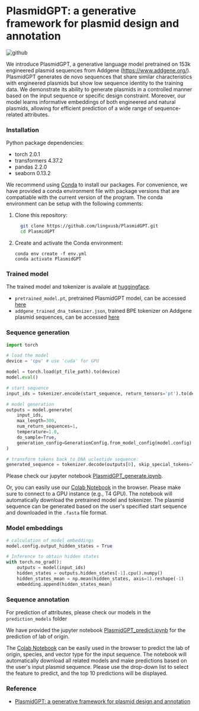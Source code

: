 # PlasmidGPT: a generative framework for plasmid design and annotation
![github](https://github.com/user-attachments/assets/fc75bf4f-972c-4e3e-913e-499f01ab41ba)

We introduce PlasmidGPT, a generative language model pretrained on 153k engineered plasmid sequences from Addgene (https://www.addgene.org/). PlasmidGPT generates de novo sequences that share similar characteristics with engineered plasmids but show low sequence identity to the training data. We demonstrate its ability to generate plasmids in a controlled manner based on the input sequence or specific design constraint. Moreover, our model learns informative embeddings of both engineered and natural plasmids, allowing for efficient prediction of a wide range of sequence-related attributes.

### Installation
Python package dependencies:
- torch 2.0.1
- transformers 4.37.2
- pandas 2.2.0
- seaborn 0.13.2

We recommend using [Conda](https://docs.conda.io/en/latest/index.html) to install our packages. For convenience, we have provided a conda environment file with package versions that are compatiable with the current version of the program. The conda environment can be setup with the following comments:

1. Clone this repository:
   ```bash
     git clone https://github.com/lingxusb/PlasmidGPT.git
     cd PlasmidGPT
   ```

2. Create and activate the Conda environment:
   ```
   conda env create -f env.yml
   conda activate PlasmidGPT
   ```

### Trained model
The trained model and tokenizer is availale at [huggingface](https://huggingface.co/lingxusb/PlasmidGPT/tree/main). 
- ```pretrained_model.pt```, pretrained PlasmidGPT model, can be accessed [here](https://huggingface.co/lingxusb/PlasmidGPT/blob/main/pretrained_model.pt)
- ```addgene_trained_dna_tokenizer.json```, trained BPE tokenizer on Addgene plasmid sequences, can be accessed [here](https://huggingface.co/lingxusb/PlasmidGPT/blob/main/addgene_trained_dna_tokenizer.json)

### Sequence generation
```python
import torch

# load the model
device = 'cpu' # use 'cuda' for GPU

model = torch.load(pt_file_path).to(device)
model.eval()

# start sequence
input_ids = tokenizer.encode(start_sequence, return_tensors='pt').to(device)

# model generation
outputs = model.generate(
    input_ids,
    max_length=300,
    num_return_sequences=1,
    temperature=1.0,
    do_sample=True,
    generation_config=GenerationConfig.from_model_config(model.config)
)

# transform tokens back to DNA ucleotide sequence:
generated_sequence = tokenizer.decode(outputs[0], skip_special_tokens=True)
```

Please check our jupyter notebook [PlasmidGPT_generate.ipynb](https://github.com/lingxusb/PlasmidGPT/blob/main/notebooks/PlasmidGPT_generate.ipynb). 

Or, you can easily use our [Colab Notebook](https://colab.research.google.com/drive/1xWbekcTpcGMSiQE6LkRnqSTjswDkKAoc?usp=sharing) in the browser. Please make sure to connect to a GPU instance (e.g., T4 GPU). The notebook will automatically download the pretrained model and tokenizer. The plasmid sequence can be generated based on the user's specified start sequence and downloaded in the ```.fasta``` file format.


### Model embeddings
```python
# calculation of model embeddings
model.config.output_hidden_states = True

# Inference to obtain hidden states
with torch.no_grad():
    outputs = model(input_ids)
    hidden_states = outputs.hidden_states[-1].cpu().numpy()
    hidden_states_mean = np.mean(hidden_states, axis=1).reshape(-1)    
    embedding.append(hidden_states_mean)
```
### Sequence annotation
For prediction of attributes, please check our models in the ```prediction_models``` folder

We have provided the jupyter notebook [PlasmidGPT_predict.ipynb](https://github.com/lingxusb/PlasmidGPT/blob/main/notebooks/PlasmidGPT_predict.ipynb) for the prediction of lab of origin.

The [Colab Notebook](https://colab.research.google.com/drive/1vo27RBnScf_cOISBdd13YN_hr5-ZVNHx?usp=sharing) can be easily used in the browser to predict the lab of origin, species, and vector type for the input sequence. The notebook will automatically download all related models and make predictions based on the user's input plasmid sequence. Please use the drop-down list to select the feature to predict, and the top 10 predictions will be displayed.


### Reference
- [PlasmidGPT: a generative framework for plasmid design and annotation](https://www.biorxiv.org/content/10.1101/2024.09.30.615762v1)
